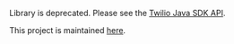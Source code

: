 Library is deprecated. Please see the [Twilio Java SDK API](https://www.twilio.com/docs/libraries/java).

This project is maintained [here](https://github.com/twilio/twilio-java).
